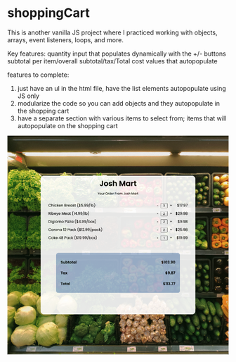 # shoppingCart

This is another vanilla JS project where I practiced working with objects, arrays, event listeners, loops, and more. 

Key features: 
quantity input that populates dynamically with the +/- buttons
subtotal per item/overall subtotal/tax/Total cost values that autopopulate

features to complete: 
1. just have an ul in the html file, have the list elements autopopulate using JS only
2. modularize the code so you can add objects and they autopopulate in the shopping cart 
3. have a separate section with various items to select from; items that will autopopulate on the shopping cart 

![ShoppingCart in Action](JoshMart.png?raw=true "JoshMart")
